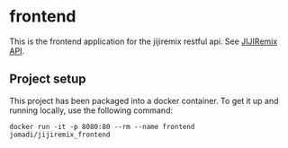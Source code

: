 # frontend

This is the frontend application for the jijiremix restful api. 
See [JIJIRemix API](https://github.com/codebuster007/jijiremix/).

## Project setup

This project has been packaged into a docker container. To get it up and running locally, use the following command:

`docker run -it -p 8080:80 --rm --name frontend jomadi/jijiremix_frontend`


